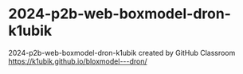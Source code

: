 # 2024-p2b-web-boxmodel-dron-k1ubik
2024-p2b-web-boxmodel-dron-k1ubik created by GitHub Classroom
https://k1ubik.github.io/bloxmodel---dron/
